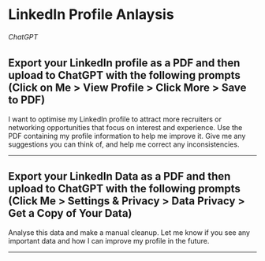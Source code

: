 # LinkedIn Profile Anlaysis

###### ChatGPT

## Export your LinkedIn profile as a PDF and then upload to ChatGPT with the following prompts (Click on Me > View Profile > Click More > Save to PDF)

I want to optimise my LinkedIn profile to attract more recruiters or networking opportunities that focus on <insert your areas of interest or expertise> interest and experience. Use the PDF containing my profile information to help me improve it. Give me any suggestions you can think of, and help me correct any inconsistencies.

---

## Export your LinkedIn Data as a PDF and then upload to ChatGPT with the following prompts (Click Me > Settings & Privacy > Data Privacy > Get a Copy of Your Data)

Analyse this data and make a manual cleanup. Let me know if you see any important data and how I can improve my profile in the future.

---

